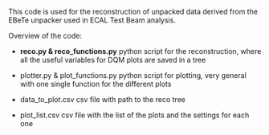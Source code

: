This code is used for the reconstruction of unpacked data derived from the EBeTe unpacker used in ECAL Test Beam analysis.

Overview of the code:
  - **reco.py & reco_functions.py**
    python script for the reconstruction, where all the useful variables for DQM plots are saved in a tree

  - plotter.py & plot_functions.py
    python script for plotting, very general with one single function for the different plots

  - data_to_plot.csv
    csv file with path to the reco tree

  - plot_list.csv
    csv file with the list of the plots and the settings for each one
